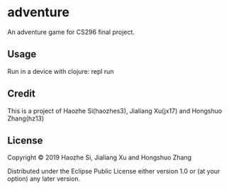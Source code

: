 # adventure

An adventure game for CS296 final project.

## Usage

Run in a device with clojure: 
repl run

## Credit

This is a project of Haozhe Si(haozhes3), Jialiang Xu(jx17) and Hongshuo Zhang(hz13)

## License

Copyright © 2019 Haozhe Si, Jialiang Xu and Hongshuo Zhang

Distributed under the Eclipse Public License either version 1.0 or (at
your option) any later version.

